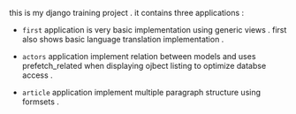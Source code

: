 this is my django training project .
it contains three applications :

- `first` application is very basic implementation using generic views .
first also shows basic language translation implementation .

- `actors` application implement relation between models and uses prefetch_related when displaying ojbect listing to optimize databse access .

- `article` application implement multiple paragraph structure using formsets .
